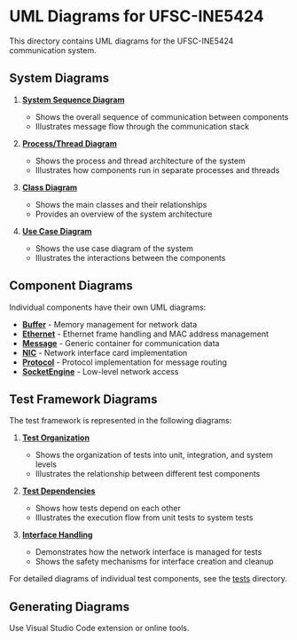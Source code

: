 # UML Diagrams for UFSC-INE5424

This directory contains UML diagrams for the UFSC-INE5424 communication system.

## System Diagrams

1. **[System Sequence Diagram](01-system_sequence_diagram.puml)**
   - Shows the overall sequence of communication between components
   - Illustrates message flow through the communication stack

2. **[Process/Thread Diagram](02-process_thread_diagram.puml)**
   - Shows the process and thread architecture of the system
   - Illustrates how components run in separate processes and threads

3. **[Class Diagram](03-class_diagram.puml)**
   - Shows the main classes and their relationships
   - Provides an overview of the system architecture

4. **[Use Case Diagram](04-use_case_diagram.puml)**
   - Shows the use case diagram of the system
   - Illustrates the interactions between the components

## Component Diagrams

Individual components have their own UML diagrams:

- **[Buffer](buffer.puml)** - Memory management for network data
- **[Ethernet](ethernet.puml)** - Ethernet frame handling and MAC address management
- **[Message](message.puml)** - Generic container for communication data
- **[NIC](nic.puml)** - Network interface card implementation
- **[Protocol](protocol.puml)** - Protocol implementation for message routing
- **[SocketEngine](socketEngine.puml)** - Low-level network access

## Test Framework Diagrams

The test framework is represented in the following diagrams:

1. **[Test Organization](test_organization.puml)**
   - Shows the organization of tests into unit, integration, and system levels
   - Illustrates the relationship between different test components

2. **[Test Dependencies](test_dependencies.puml)**
   - Shows how tests depend on each other
   - Illustrates the execution flow from unit tests to system tests

3. **[Interface Handling](interface_handling.puml)**
   - Demonstrates how the network interface is managed for tests
   - Shows the safety mechanisms for interface creation and cleanup

For detailed diagrams of individual test components, see the [tests](tests/) directory.

## Generating Diagrams

Use Visual Studio Code extension or online tools.